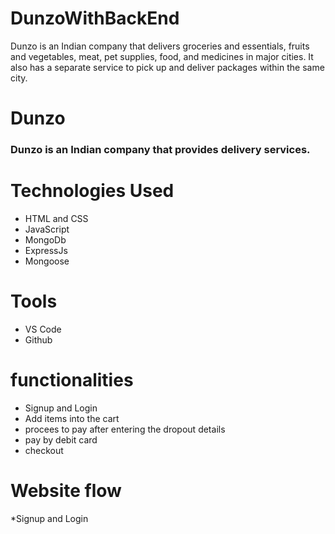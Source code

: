 # DunzoWithBackEnd
Dunzo is an Indian company that delivers groceries and essentials, fruits and vegetables, meat, pet supplies, food, and medicines in major cities. It also has a separate service to pick up and deliver packages within the same city.

# Dunzo
### Dunzo is an Indian company that provides delivery services.


# Technologies Used
* HTML and CSS
* JavaScript
* MongoDb
* ExpressJs
* Mongoose

# Tools
* VS Code
* Github

# functionalities
* Signup and Login
* Add items into the cart
* procees to pay after entering the dropout details
* pay by debit card
* checkout

# Website flow

*Signup and Login
